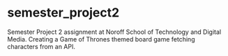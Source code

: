# semester_project2

Semester Project 2 assignment at Noroff School of Technology and Digital Media.
Creating a Game of Thrones themed board game fetching characters from an API. 
